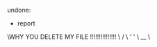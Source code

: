 undone:

- report

\WHY YOU DELETE MY FILE !!!!!!!!!!!!!!!   \  /
\                                         '  '
\                                          __
\
 
